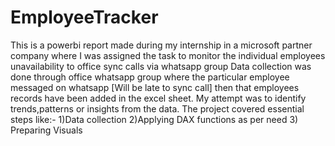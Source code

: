 # EmployeeTracker
This is a powerbi report made during my internship in a microsoft partner company where I was assigned the task to monitor the individual employees unavailability to office sync calls via whatsapp group
Data collection was done through office whatsapp group where the particular employee messaged on whatsapp [Will be late to sync call] then that employees records have been added in the excel sheet.
My attempt was to identify trends,patterns or insights from the data.
The project covered essential steps like:-
1)Data collection
2)Applying DAX functions as per need
3) Preparing Visuals

